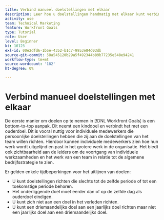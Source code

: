 ```yaml
---
title: Verbind manueel doelstellingen met elkaar
description: Leer hoe u doelstellingen handmatig met elkaar kunt verbinden in [!DNL Workfront Goals].
activity: use
team: Technical Marketing
feature: Workfront Goals
type: Tutorial
role: User
level: Beginner
kt: 10123
exl-id: 00e2dfd6-1b6e-4352-b1c7-9953e84d03db
source-git-commit: 58a545120b29a5f492344b89b77235e548e94241
workflow-type: tm+mt
source-wordcount: '182'
ht-degree: 0%

---
```


# Verbind manueel doelstellingen met elkaar

De eerste manier om doelen op te nemen in [!DNL Workfront Goals] is een bottom-to-top aanpak. Dit neemt een kinddoel en verbindt het met een ouderdoel. Dit is vooral nuttig voor individuele medewerkers die persoonlijke doelstellingen hebben die zij aan de doelstellingen van het team willen richten. Hierdoor kunnen individuele medewerkers zien hoe hun werk wordt uitgelijnd en past in het grotere werk in de organisatie. Het biedt ook zichtbaarheid aan de leiders om de voortgang van individuele werkzaamheden en het werk van een team in relatie tot de algemene bedrijfsstrategie te zien.

Er gelden enkele tijdbeperkingen voor het uitlijnen van doelen:

* U kunt doelstellingen richten die slechts tot de zelfde periode of tot een toekomstige periode behoren.
* Het onderliggende doel moet eerder dan of op de zelfde dag als ouderdoel eindigen.
* U kunt zich niet aan een doel in het verleden richten.
* U kunt een driemaandelijks doel aan een jaarlijks doel richten maar niet een jaarlijks doel aan een driemaandelijks doel.
